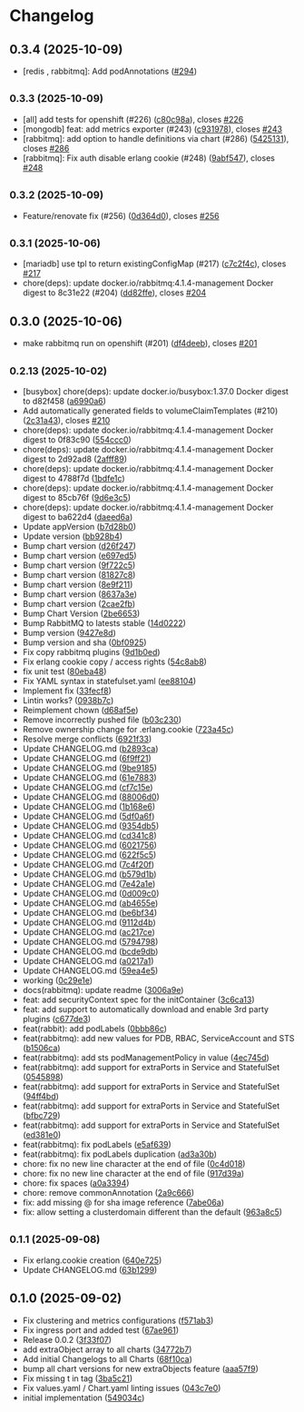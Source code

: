 # Changelog

## 0.3.4 (2025-10-09)

* [redis , rabbitmq]: Add podAnnotations ([#294](https://github.com/CloudPirates-io/helm-charts/pull/294))

## <small>0.3.3 (2025-10-09)</small>

* [all] add tests for openshift (#226) ([c80c98a](https://github.com/CloudPirates-io/helm-charts/commit/c80c98a)), closes [#226](https://github.com/CloudPirates-io/helm-charts/issues/226)
* [mongodb] feat: add metrics exporter (#243) ([c931978](https://github.com/CloudPirates-io/helm-charts/commit/c931978)), closes [#243](https://github.com/CloudPirates-io/helm-charts/issues/243)
* [rabbitmq]: add option to handle definitions via chart (#286) ([5425131](https://github.com/CloudPirates-io/helm-charts/commit/5425131)), closes [#286](https://github.com/CloudPirates-io/helm-charts/issues/286)
* [rabbitmq]: Fix auth disable erlang cookie (#248) ([9abf547](https://github.com/CloudPirates-io/helm-charts/commit/9abf547)), closes [#248](https://github.com/CloudPirates-io/helm-charts/issues/248)

## <small>0.3.2 (2025-10-09)</small>

* Feature/renovate fix (#256) ([0d364d0](https://github.com/CloudPirates-io/helm-charts/commit/0d364d0)), closes [#256](https://github.com/CloudPirates-io/helm-charts/issues/256)

## <small>0.3.1 (2025-10-06)</small>

* [mariadb] use tpl to return existingConfigMap (#217) ([c7c2f4c](https://github.com/CloudPirates-io/helm-charts/commit/c7c2f4c)), closes [#217](https://github.com/CloudPirates-io/helm-charts/issues/217)
* chore(deps): update docker.io/rabbitmq:4.1.4-management Docker digest to 8c31e22 (#204) ([dd82ffe](https://github.com/CloudPirates-io/helm-charts/commit/dd82ffe)), closes [#204](https://github.com/CloudPirates-io/helm-charts/issues/204)

## 0.3.0 (2025-10-06)

* make rabbitmq run on openshift (#201) ([df4deeb](https://github.com/CloudPirates-io/helm-charts/commit/df4deeb)), closes [#201](https://github.com/CloudPirates-io/helm-charts/issues/201)

## <small>0.2.13 (2025-10-02)</small>

* [busybox] chore(deps): update docker.io/busybox:1.37.0 Docker digest to d82f458 ([a6990a6](https://github.com/CloudPirates-io/helm-charts/commit/a6990a6))
* Add automatically generated fields to volumeClaimTemplates (#210) ([2c31a43](https://github.com/CloudPirates-io/helm-charts/commit/2c31a43)), closes [#210](https://github.com/CloudPirates-io/helm-charts/issues/210)
* chore(deps): update docker.io/rabbitmq:4.1.4-management Docker digest to 0f83c90 ([554ccc0](https://github.com/CloudPirates-io/helm-charts/commit/554ccc0))
* chore(deps): update docker.io/rabbitmq:4.1.4-management Docker digest to 2d92ad8 ([2afff89](https://github.com/CloudPirates-io/helm-charts/commit/2afff89))
* chore(deps): update docker.io/rabbitmq:4.1.4-management Docker digest to 4788f7d ([1bdfe1c](https://github.com/CloudPirates-io/helm-charts/commit/1bdfe1c))
* chore(deps): update docker.io/rabbitmq:4.1.4-management Docker digest to 85cb76f ([9d6e3c5](https://github.com/CloudPirates-io/helm-charts/commit/9d6e3c5))
* chore(deps): update docker.io/rabbitmq:4.1.4-management Docker digest to ba622d4 ([daeed6a](https://github.com/CloudPirates-io/helm-charts/commit/daeed6a))
* Update appVersion ([b7d28b0](https://github.com/CloudPirates-io/helm-charts/commit/b7d28b0))
* Update version ([bb928b4](https://github.com/CloudPirates-io/helm-charts/commit/bb928b4))
* Bump chart version ([d26f247](https://github.com/CloudPirates-io/helm-charts/commit/d26f247))
* Bump chart version ([e697ed5](https://github.com/CloudPirates-io/helm-charts/commit/e697ed5))
* Bump chart version ([9f722c5](https://github.com/CloudPirates-io/helm-charts/commit/9f722c5))
* Bump chart version ([81827c8](https://github.com/CloudPirates-io/helm-charts/commit/81827c8))
* Bump chart version ([8e9f211](https://github.com/CloudPirates-io/helm-charts/commit/8e9f211))
* Bump chart version ([8637a3e](https://github.com/CloudPirates-io/helm-charts/commit/8637a3e))
* Bump chart version ([2cae2fb](https://github.com/CloudPirates-io/helm-charts/commit/2cae2fb))
* Bump Chart Version ([2be6653](https://github.com/CloudPirates-io/helm-charts/commit/2be6653))
* Bump RabbitMQ to latests stable ([14d0222](https://github.com/CloudPirates-io/helm-charts/commit/14d0222))
* Bump version ([9427e8d](https://github.com/CloudPirates-io/helm-charts/commit/9427e8d))
* Bump version and sha ([0bf0925](https://github.com/CloudPirates-io/helm-charts/commit/0bf0925))
* Fix copy rabbitmq plugins ([9d1b0ed](https://github.com/CloudPirates-io/helm-charts/commit/9d1b0ed))
* Fix erlang cookie copy / access rights ([54c8ab8](https://github.com/CloudPirates-io/helm-charts/commit/54c8ab8))
* fix unit test ([80eba48](https://github.com/CloudPirates-io/helm-charts/commit/80eba48))
* Fix YAML syntax in statefulset.yaml ([ee88104](https://github.com/CloudPirates-io/helm-charts/commit/ee88104))
* Implement fix ([33fecf8](https://github.com/CloudPirates-io/helm-charts/commit/33fecf8))
* Lintin works? ([0938b7c](https://github.com/CloudPirates-io/helm-charts/commit/0938b7c))
* Reimplement chown ([d68af5e](https://github.com/CloudPirates-io/helm-charts/commit/d68af5e))
* Remove incorrectly pushed file ([b03c230](https://github.com/CloudPirates-io/helm-charts/commit/b03c230))
* Remove ownership change for .erlang.cookie ([723a45c](https://github.com/CloudPirates-io/helm-charts/commit/723a45c))
* Resolve merge conflicts ([6921f33](https://github.com/CloudPirates-io/helm-charts/commit/6921f33))
* Update CHANGELOG.md ([b2893ca](https://github.com/CloudPirates-io/helm-charts/commit/b2893ca))
* Update CHANGELOG.md ([6f9ff21](https://github.com/CloudPirates-io/helm-charts/commit/6f9ff21))
* Update CHANGELOG.md ([9be9185](https://github.com/CloudPirates-io/helm-charts/commit/9be9185))
* Update CHANGELOG.md ([61e7883](https://github.com/CloudPirates-io/helm-charts/commit/61e7883))
* Update CHANGELOG.md ([cf7c15e](https://github.com/CloudPirates-io/helm-charts/commit/cf7c15e))
* Update CHANGELOG.md ([88006d0](https://github.com/CloudPirates-io/helm-charts/commit/88006d0))
* Update CHANGELOG.md ([1b168e6](https://github.com/CloudPirates-io/helm-charts/commit/1b168e6))
* Update CHANGELOG.md ([5df0a6f](https://github.com/CloudPirates-io/helm-charts/commit/5df0a6f))
* Update CHANGELOG.md ([9354db5](https://github.com/CloudPirates-io/helm-charts/commit/9354db5))
* Update CHANGELOG.md ([cd341c8](https://github.com/CloudPirates-io/helm-charts/commit/cd341c8))
* Update CHANGELOG.md ([6021756](https://github.com/CloudPirates-io/helm-charts/commit/6021756))
* Update CHANGELOG.md ([622f5c5](https://github.com/CloudPirates-io/helm-charts/commit/622f5c5))
* Update CHANGELOG.md ([7c4f20f](https://github.com/CloudPirates-io/helm-charts/commit/7c4f20f))
* Update CHANGELOG.md ([b579d1b](https://github.com/CloudPirates-io/helm-charts/commit/b579d1b))
* Update CHANGELOG.md ([7e42a1e](https://github.com/CloudPirates-io/helm-charts/commit/7e42a1e))
* Update CHANGELOG.md ([0d009c0](https://github.com/CloudPirates-io/helm-charts/commit/0d009c0))
* Update CHANGELOG.md ([ab4655e](https://github.com/CloudPirates-io/helm-charts/commit/ab4655e))
* Update CHANGELOG.md ([be6bf34](https://github.com/CloudPirates-io/helm-charts/commit/be6bf34))
* Update CHANGELOG.md ([9112d4b](https://github.com/CloudPirates-io/helm-charts/commit/9112d4b))
* Update CHANGELOG.md ([ac217ce](https://github.com/CloudPirates-io/helm-charts/commit/ac217ce))
* Update CHANGELOG.md ([5794798](https://github.com/CloudPirates-io/helm-charts/commit/5794798))
* Update CHANGELOG.md ([bcde9db](https://github.com/CloudPirates-io/helm-charts/commit/bcde9db))
* Update CHANGELOG.md ([a0217a1](https://github.com/CloudPirates-io/helm-charts/commit/a0217a1))
* Update CHANGELOG.md ([59ea4e5](https://github.com/CloudPirates-io/helm-charts/commit/59ea4e5))
* working ([0c29e1e](https://github.com/CloudPirates-io/helm-charts/commit/0c29e1e))
* docs(rabbitmq): update readme ([3006a9e](https://github.com/CloudPirates-io/helm-charts/commit/3006a9e))
* feat: add securityContext spec for the initContainer ([3c6ca13](https://github.com/CloudPirates-io/helm-charts/commit/3c6ca13))
* feat: add support to automatically download and enable 3rd party plugins ([c677de3](https://github.com/CloudPirates-io/helm-charts/commit/c677de3))
* feat(rabbit): add podLabels ([0bbb86c](https://github.com/CloudPirates-io/helm-charts/commit/0bbb86c))
* feat(rabbitmq): add new values for PDB, RBAC, ServiceAccount and STS ([b1506ca](https://github.com/CloudPirates-io/helm-charts/commit/b1506ca))
* feat(rabbitmq): add sts podManagementPolicy in value ([4ec745d](https://github.com/CloudPirates-io/helm-charts/commit/4ec745d))
* feat(rabbitmq): add support for extraPorts in Service and StatefulSet ([0545898](https://github.com/CloudPirates-io/helm-charts/commit/0545898))
* feat(rabbitmq): add support for extraPorts in Service and StatefulSet ([94ff4bd](https://github.com/CloudPirates-io/helm-charts/commit/94ff4bd))
* feat(rabbitmq): add support for extraPorts in Service and StatefulSet ([bfbc729](https://github.com/CloudPirates-io/helm-charts/commit/bfbc729))
* feat(rabbitmq): add support for extraPorts in Service and StatefulSet ([ed381e0](https://github.com/CloudPirates-io/helm-charts/commit/ed381e0))
* feat(rabbitmq): fix podLabels ([e5af639](https://github.com/CloudPirates-io/helm-charts/commit/e5af639))
* feat(rabbitmq): fix podLabels duplication ([ad3a30b](https://github.com/CloudPirates-io/helm-charts/commit/ad3a30b))
* chore: fix no new line character at the end of file ([0c4d018](https://github.com/CloudPirates-io/helm-charts/commit/0c4d018))
* chore: fix no new line character at the end of file ([917d39a](https://github.com/CloudPirates-io/helm-charts/commit/917d39a))
* chore: fix spaces ([a0a3394](https://github.com/CloudPirates-io/helm-charts/commit/a0a3394))
* chore: remove commonAnnotation ([2a9c666](https://github.com/CloudPirates-io/helm-charts/commit/2a9c666))
* fix: add missing @ for sha image reference ([7abe06a](https://github.com/CloudPirates-io/helm-charts/commit/7abe06a))
* fix: allow setting a clusterdomain different than the default ([963a8c5](https://github.com/CloudPirates-io/helm-charts/commit/963a8c5))

## <small>0.1.1 (2025-09-08)</small>

* Fix erlang.cookie creation ([640e725](https://github.com/CloudPirates-io/helm-charts/commit/640e725))
* Update CHANGELOG.md ([63b1299](https://github.com/CloudPirates-io/helm-charts/commit/63b1299))

## 0.1.0 (2025-09-02)

* Fix clustering and metrics configurations ([f571ab3](https://github.com/CloudPirates-io/helm-charts/commit/f571ab3))
* Fix ingress port and added test ([67ae961](https://github.com/CloudPirates-io/helm-charts/commit/67ae961))
* Release 0.0.2 ([3f33f07](https://github.com/CloudPirates-io/helm-charts/commit/3f33f07))
* add extraObject array to all charts ([34772b7](https://github.com/CloudPirates-io/helm-charts/commit/34772b7))
* Add initial Changelogs to all Charts ([68f10ca](https://github.com/CloudPirates-io/helm-charts/commit/68f10ca))
* bump all chart versions for new extraObjects feature ([aaa57f9](https://github.com/CloudPirates-io/helm-charts/commit/aaa57f9))
* Fix missing t in tag ([3ba5c21](https://github.com/CloudPirates-io/helm-charts/commit/3ba5c21))
* Fix values.yaml / Chart.yaml linting issues ([043c7e0](https://github.com/CloudPirates-io/helm-charts/commit/043c7e0))
* initial implementation ([549034c](https://github.com/CloudPirates-io/helm-charts/commit/549034c))
